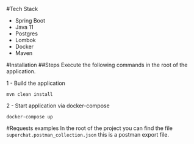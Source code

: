 #Tech Stack
- Spring Boot
- Java 11
- Postgres
- Lombok
- Docker
- Maven

#Installation
##Steps
Execute the following commands in the root of the application.

1 - Build the application

`mvn clean install`

2 - Start application via docker-compose

`docker-compose up`

#Requests examples
In the root of the project you can find the file `superchat.postman_collection.json` this is a postman export file.



